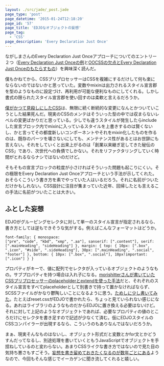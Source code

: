 ```yaml
---
layout: ./src/jade/_post.jade
page_type: 'post'
page_datetime: '2015-01-24T12:18:20'
page_id: '57'
page_title: 'EDJOなオブジェクトの妄想'
page_tag:
  - 'CSS'
page_description: 'Every Declaration Just Once'
---
```

ながしまさんのEvery Declaration Just Onceアプローチについてのエントリー２つ（[Every Declaration Just Onceの例](http://hail2u.net/blog/webdesign/every-declaration-just-once-example.html)と[OOCSSの欠点とEvery Declaration Just Onceのもたらすもの](http://hail2u.net/blog/webdesign/oocss-drawbacks-and-gifts-of-every-declaration-just-once.html)）を興味深く読んだ。

僕もかねてから、CSSプリプロセッサーはCSSを複雑にするだけして何も楽にならないのではないかと思っていた。変数やmixinは出力されるスタイル宣言郡を型のようなものに設定づけ、再利用が可能な便利なものにしてくれる。しかし書式の限られたスタイル宣言郡を使い回すのは柔軟と言えるだろうか。

[僕がかつて見殺しにしたCSS](/archives/54.html)は、無限に続く断続的な変更になんとかついていこうとした結果死んだ。現実のCSSのメンテはそういった型の中では収まらないレベルの変更ばかりだと思っている。少しでも違うスタイルが発生したらincludeした宣言ブロック内でmixinに入っているスタイルを上書きするのは賢くないし、かと言ってその都度新しいコンポーネントやそれをmixin化したものを作るのは、既存のパーツを壊さないにしても、メンテナンス性があるとはお世辞にも言えない。それをしていくと出来上がるのは「創業以来継ぎ足してきた秘伝のCSS」であり、次世代への負債でしかない。それをリファクタリングしていく時間がとれるならナシではないのだけど。

そもそもの宣言ブロックの粒度が小さければそういった問題も起こりにくい。その極限をEvery Declaration Just Onceアプローチという手法が示してくれた。おそらくこういう書き方を素でやっていた人はいるだろう。それに名前がついただけかもしれない。CSS設計に注目が集まっていた近年、回帰したとも言えるこの手法に名前がついたことは大きい。

## ふとした妄想

EDJOがグルーピングセレクタに対して単一のスタイル宣言が指定されるなら、書き方としては逆もできそうな気がする。例えばこんなフォーマットはどうか。

<code><pre data-language="javascript">font-family: {
  monospace: ["pre", "code", "kbd", "xmp", ".aa"],
  sanserif: [".content"],
  serif: [".mainHeading", "sideHeading"]
},
margin: {
    top: {
        10px: [".box", ".icon", "#side", ".sideHeading"],
        30px: [".mainHeading", ".social", "footer"]
    },
    bottom: {
        10px: [".box", ".social"],
        10px!important: [".icon"]
    }
}</pre></code>

プロパティがキーで、値に配列でセレクタが入っているオブジェクトのようなもの。サブプロパティを持つ場合は入れ子になる。[morishitterさんが書いていたCSSプリプロセッサーのplaceholderとextendを使った手法](http://morishitter.hatenablog.com/entry/2015/01/16/005343)だと、それぞれのスタイル宣言をすべてplaceholderとして別書きで持って置かなければならず、SCSSファイルがかなり鬱陶しいことになるように思う。[ためしに少し書いてみた](http://sassmeister.com/gist/59645863c7dbe8c23f84)。たとえばreset.cssがEDJOで書かれたら、ちょっと見ていられない感じになる。あれはライブラリのようなものだからEDJOに置き換える必要はないけど。それに対して上記のようなオブジェクトであれば、必要なプロパティの値のところだけにセレクタを書き足すので記述が少なくて済む。仮にEDJOスタイルのCSSコンパイラーが出現するなら、こういうのもありなんではないだろうか。

まぁ、現実そんなものはないし、オブジェクト形式だと変数とかfor文とかどうすんだってなるし、別途処理を書いていくともうJavaScriptでオブジェクトを手捏ねしているのと変わらない。あまりCSSライクな書き方ではないので見た目の気持ち悪さもすごそう。[妄想を書き留めておきたくなるのが数年ごとにある](/archives/23.html)ようなので、今回もそんな感じでイーカゲンに聞き流してくれると嬉しい。
